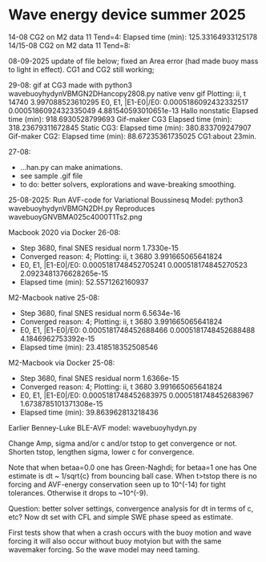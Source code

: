 # Wave energy device summer 2025

14-08 CG2 on M2 data 11 Tend=4: Elapsed time (min): 125.33164933125178
14/15-08 CG2 on M2 data 11 Tend=8:


08-09-2025 update of file below; fixed an Area error (had made buoy mass to light in effect). CG1 and CG2 still working; 

29-08: gif at CG3 made with python3 wavebuoyhydynVBMGN2DHancopy2808.py native venv
gif Plotting: ii, t 14740 3.997088523610295
E0, E1, |E1-E0|/E0: 0.0005186092432332517 0.0005186092432335049 4.881540593010651e-13
Hallo nonstatic
Elapsed time (min): 918.6930528799693
Gif-maker CG3 Elapsed time (min): 318.23679311672845
Static CG3: Elapsed time (min): 380.833709247907
Gif-maker CG2: Elapsed time (min): 88.67235361735025
CG1:about 23min.


27-08:
- ...han.py can make animations.
- see sample .gif file
- to do: better solvers, explorations and wave-breaking smoothing.

25-08-2025: Run AVF-code for Variational Boussinesq Model:
python3 wavebuoyhydynVBMGN2DH.py
Reproduces wavebuoyGNVBMA025c4000T1Ts2.png

Macbook 2020 via Docker 26-08:
- Step 3680, final SNES residual norm 1.7330e-15
- Converged reason: 4; Plotting: ii, t 3680 3.991665065641824
- E0, E1, |E1-E0|/E0: 0.0005181748452705241 0.000518174845270523 2.0923481376628265e-15
- Elapsed time (min): 52.5571262160937

M2-Macbook native 25-08:
- Step 3680, final SNES residual norm 6.5634e-16
- Converged reason: 4; Plotting: ii, t 3680 3.991665065641824
- E0, E1, |E1-E0|/E0: 0.0005181748452688466 0.0005181748452688488 4.1846962753392e-15
- Elapsed time (min): 23.418518352508546

M2-Macbook via Docker 25-08:
- Step 3680, final SNES residual norm 1.6366e-15
- Converged reason: 4; Plotting: ii, t 3680 3.991665065641824
- E0, E1, |E1-E0|/E0: 0.0005181748452683975 0.0005181748452683967 1.6738785101371308e-15
- Elapsed time (min): 39.863962813218436

Earlier Benney-Luke BLE-AVF model: wavebuoyhydyn.py

Change Amp, sigma and/or c and/or tstop to get convergence or not.
Shorten tstop, lengthen sigma, lower c for convergence.

Note that when betaa=0.0 one has Green-Naghdi; for betaa=1 one has 
One estimate is dt ~ 1/sqrt{c} from bouncing ball case.
When t>tstop there is no forcing and AVF-energy conservation seen up to 10^(-14) for tight tolerances.
Otherwise it drops to ~10^(-9).

Question: better solver settings, convergence analysis for dt in terms of c, etc?
Now dt set with CFL and simple SWE phase speed as estimate.

First tests show that when a crash occurs with the buoy motion and wave forcing it will also occur without buoy motyion but with the same wavemaker forcing. So the wave model may need taming.
